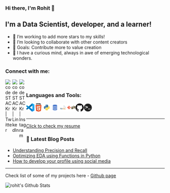 ### Hi there, I'm Rohit  👋

## I'm a Data Scientist, developer, and a learner!
- 🔭 I’m working to add more stars to my skills!
- 👯 I’m looking to collaborate with other content creators
- 🥅 Goals: Contribute more to value creation
- 🌱 I have a curious mind, always in awe of emerging technological wonders. 

### Connect with me:

[<img align="left" alt="codeSTACKr | Twitter" width="22px" src="https://cdn.jsdelivr.net/npm/simple-icons@v3/icons/twitter.svg" />][twitter]
[<img align="left" alt="codeSTACKr | LinkedIn" width="22px" src="https://cdn.jsdelivr.net/npm/simple-icons@v3/icons/linkedin.svg" />][linkedin]
[<img align="left" alt="codeSTACKr | Instagram" width="22px" src="https://cdn.jsdelivr.net/npm/simple-icons@v3/icons/instagram.svg" />][instagram]

<br />

### Languages and Tools:

<img align="left" alt="Visual Studio Code" width="26px" src="https://raw.githubusercontent.com/github/explore/80688e429a7d4ef2fca1e82350fe8e3517d3494d/topics/visual-studio-code/visual-studio-code.png" /><img align="left" alt="HTML5" width="26px" src="https://raw.githubusercontent.com/github/explore/80688e429a7d4ef2fca1e82350fe8e3517d3494d/topics/html/html.png" />
<img align="left" alt="python" width="26px" src="https://raw.githubusercontent.com/github/explore/80688e429a7d4ef2fca1e82350fe8e3517d3494d/topics/python/python.png" />
<img align="left" alt="SQL" width="26px" src="https://raw.githubusercontent.com/github/explore/80688e429a7d4ef2fca1e82350fe8e3517d3494d/topics/sql/sql.png" />
<img align="left" alt="MySQL" width="26px" src="https://raw.githubusercontent.com/github/explore/80688e429a7d4ef2fca1e82350fe8e3517d3494d/topics/mysql/mysql.png" />
<img align="left" alt="Git" width="26px" src="https://raw.githubusercontent.com/github/explore/80688e429a7d4ef2fca1e82350fe8e3517d3494d/topics/git/git.png" />
<img align="left" alt="GitHub" width="26px" src="https://raw.githubusercontent.com/github/explore/78df643247d429f6cc873026c0622819ad797942/topics/github/github.png" />
<img align="left" alt="HTML5" width="26px" src="https://raw.githubusercontent.com/github/explore/80688e429a7d4ef2fca1e82350fe8e3517d3494d/topics/terminal/terminal.png" />


<br />
<br />

---
[Click to check my resume]([https://github.com/r-pant/r-pant/blob/main/rp_cv.pdf](https://github.com/r-pant/r-pant/blob/main/Rohit_Pant_Data_Science_9year.pdf))


### 📕 Latest Blog Posts
<!-- BLOG-POST-LIST:START -->
- [Understanding Precision and Recall](https://www.analyticsvidhya.com/blog/2020/12/accuracy-and-its-shortcomings-precision-recall-to-the-rescue/)
- [Optimizing EDA using Functions in Python](https://www.analyticsvidhya.com/blog/2020/10/optimizing-exploratory-data-analysis-using-functions-in-python/)
- [How to develop your profile using social media](https://www.analyticsvidhya.com/blog/2021/01/using-social-media-platforms-for-building-data-science-profile/)

<!-- BLOG-POST-LIST:END -->

---

Check list of some of my projects here - [Github page](https://r-pant.github.io/) 


<img align="left" alt="rohit's Github Stats" src="https://github-readme-stats.vercel.app/api?username=r-pant&show_icons=true&hide_border=true" />


[twitter]: https://twitter.com/r_pant
[instagram]: https://instagram.com/ro_pant
[linkedin]: https://linkedin.com/in/rpant
